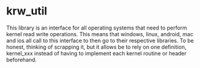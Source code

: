# krw_util
This library is an interface for all operating systems that need to perform kernel read write operations.
This means that windows, linux, android, mac and ios all call to this interface to then go to their respective
libraries. To be honest, thinking of scrapping it, but it allows be to rely on one definition, kernel_xxx
instead of having to implement each kernel routine or header beforehand.